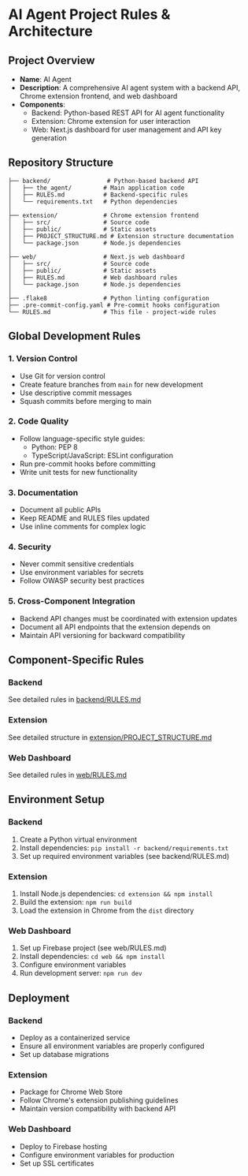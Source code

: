 # AI Agent Project Rules & Architecture

## Project Overview

- **Name**: AI Agent
- **Description**: A comprehensive AI agent system with a backend API, Chrome extension frontend, and web dashboard
- **Components**:
  - Backend: Python-based REST API for AI agent functionality
  - Extension: Chrome extension for user interaction
  - Web: Next.js dashboard for user management and API key generation

## Repository Structure

```
├── backend/                # Python-based backend API
│   ├── the_agent/         # Main application code
│   ├── RULES.md           # Backend-specific rules
│   └── requirements.txt   # Python dependencies
│
├── extension/             # Chrome extension frontend
│   ├── src/               # Source code
│   ├── public/            # Static assets
│   ├── PROJECT_STRUCTURE.md # Extension structure documentation
│   └── package.json       # Node.js dependencies
│
├── web/                   # Next.js web dashboard
│   ├── src/               # Source code
│   ├── public/            # Static assets
│   ├── RULES.md           # Web dashboard rules
│   └── package.json       # Node.js dependencies
│
├── .flake8                # Python linting configuration
├── .pre-commit-config.yaml # Pre-commit hooks configuration
└── RULES.md               # This file - project-wide rules
```

## Global Development Rules

### 1. Version Control

- Use Git for version control
- Create feature branches from `main` for new development
- Use descriptive commit messages
- Squash commits before merging to main

### 2. Code Quality

- Follow language-specific style guides:
  - Python: PEP 8
  - TypeScript/JavaScript: ESLint configuration
- Run pre-commit hooks before committing
- Write unit tests for new functionality

### 3. Documentation

- Document all public APIs
- Keep README and RULES files updated
- Use inline comments for complex logic

### 4. Security

- Never commit sensitive credentials
- Use environment variables for secrets
- Follow OWASP security best practices

### 5. Cross-Component Integration

- Backend API changes must be coordinated with extension updates
- Document all API endpoints that the extension depends on
- Maintain API versioning for backward compatibility

## Component-Specific Rules

### Backend

See detailed rules in [backend/RULES.md](backend/RULES.md)

### Extension

See detailed structure in [extension/PROJECT_STRUCTURE.md](extension/PROJECT_STRUCTURE.md)

### Web Dashboard

See detailed rules in [web/RULES.md](web/RULES.md)

## Environment Setup

### Backend

1. Create a Python virtual environment
2. Install dependencies: `pip install -r backend/requirements.txt`
3. Set up required environment variables (see backend/RULES.md)

### Extension

1. Install Node.js dependencies: `cd extension && npm install`
2. Build the extension: `npm run build`
3. Load the extension in Chrome from the `dist` directory

### Web Dashboard

1. Set up Firebase project (see web/RULES.md)
2. Install dependencies: `cd web && npm install`
3. Configure environment variables
4. Run development server: `npm run dev`

## Deployment

### Backend

- Deploy as a containerized service
- Ensure all environment variables are properly configured
- Set up database migrations

### Extension

- Package for Chrome Web Store
- Follow Chrome's extension publishing guidelines
- Maintain version compatibility with backend API

### Web Dashboard

- Deploy to Firebase hosting
- Configure environment variables for production
- Set up SSL certificates
